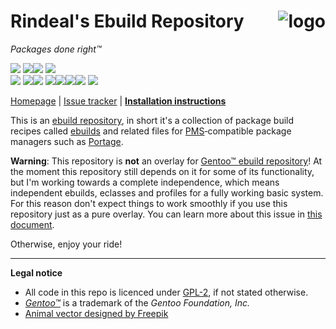 Rindeal's Ebuild Repository <img src="./assets/logo_96.png" title="Sir Benjamin the Bull" alt="logo" align="right">
============================

<i>Packages done right™</i>


<!--- BADGES ---------------------------------------------------------------------------------------------------------->

[![][badge-ci-master]](https://travis-ci.com/rindeal/rindeal-ebuild-repo)
[![][badge-docker-label]![][badge-docker]](https://hub.docker.com/r/rindeal/portage-amd64-base/)
[![][badge-code-quality]](https://www.codacy.com/app/rindeal/rindeal-ebuild-repo)
<br/>
[![][badge-commit-stats-label]][git-commits-master]
[![][badge-first-commit]][git-first-commit][![][badge-last-commit]][git-commits-master]
[![][badge-commit-cadence-label]![][badge-commit-cadence-week]![][badge-commit-cadence-month]![][badge-commit-cadence-year]][github-pulse]
[![][badge-commits-queued]][git-compare-master-dev]


<!--- MENU ------------------------------------------------------------------------------------------------------------>

[Homepage][homepage] | [Issue tracker][issue-tracker] | **[Installation instructions][installation-instructions]**

<!--- DOCUMENT_START -------------------------------------------------------------------------------------------------->

This is an [ebuild repository][wiki-ebuild-repo], in short it's a collection of package build recipes
called [ebuilds][wiki-ebuild] and related files for [PMS][wiki-pms]&#8209;compatible package managers
such as [Portage][wiki-portage].

**Warning**: This repository is **not** an overlay for [Gentoo™ ebuild repository][]!
At the moment this repository still depends on it for some of its functionality,
but I'm working towards a complete independence, which means independent ebuilds, eclasses and profiles for
a fully working basic system.
For this reason don't expect things to work smoothly if you use this repository just as a pure overlay.
You can learn more about this issue in [this document][INSTALL].

Otherwise, enjoy your ride!

--------------------------------------------------------------------------------

**Legal notice**

- All code in this repo is licenced under [GPL-2](./LICENSE), if not stated otherwise.
- _[Gentoo™][]_ is a trademark of the _Gentoo Foundation, Inc._
- [Animal vector designed by Freepik](https://www.freepik.com/free-vector/polygonal-bull-head_747949.htm)

<!--- END_OF_DOCUMENT ------------------------------------------------------------------------------------------------->

[Gentoo™]: https://www.gentoo.org/ "main Gentoo™ project website"
[wiki-ebuild-repo]: https://wiki.gentoo.org/wiki/Ebuild_repository
[wiki-ebuild]: https://wiki.gentoo.org/wiki/Ebuild
[wiki-pms]: https://wiki.gentoo.org/wiki/Package_Manager_Specification
[wiki-portage]: https://wiki.gentoo.org/wiki/Portage
[Gentoo™ ebuild repository]: https://gitweb.gentoo.org/repo/gentoo.git/tree/

[homepage]: https://github.com/rindeal/rindeal-ebuild-repo
[issue-tracker]: https://github.com/rindeal/rindeal-ebuild-repo/issues
[INSTALL]: ./INSTALL.md
[installation-instructions]: ./INSTALL.md#how-to-install-this-repository

[github-pulse]: https://github.com/rindeal/rindeal-ebuild-repo/pulse "GitHub Pulse for rindeal-ebuild-repo"
[docker-hub-project]: https://hub.docker.com/r/rindeal/portage-amd64-base/
[git-first-commit]:            https://github.com/rindeal/rindeal-ebuild-repo/commit/a7fdc35fde3388c2bf95b8beab8a14afb7082f31
[git-commits-master]:          https://github.com/rindeal/rindeal-ebuild-repo/commits/master
[git-compare-master-dev]:      https://github.com/rindeal/rindeal-ebuild-repo/compare/master...dev/rindeal

[badge-ci-master]:             https://img.shields.io/travis/rindeal/rindeal-ebuild-repo/master.svg?style=flat-square&label=CI@master&cacheSeconds=300
[badge-docker-label]:          https://img.shields.io/badge/-image-gray.svg?style=flat-square&logo=docker&cacheSeconds=86400
[badge-docker]:                https://semaphoreci.com/api/v1/rindeal/portage-docker-images/branches/master/shields_badge.svg
[badge-code-quality]:          https://img.shields.io/codacy/grade/3705846277d040f0946ac4d4e34c715f?logo=Codacy&style=flat-square&cacheSeconds=60
[badge-commit-stats-label]:    https://img.shields.io/badge/-commit%20stats:-gray.svg?style=flat-square&cacheSeconds=86400
[badge-first-commit]:          https://img.shields.io/date/1439332378.svg?label=first&style=flat-square&cacheSeconds=86400
[badge-last-commit]:           https://img.shields.io/github/last-commit/rindeal/rindeal-ebuild-repo/master.svg?label=last&style=flat-square&cacheSeconds=300
[badge-commit-cadence-label]:  https://img.shields.io/badge/-cadence-gray.svg?style=flat-square&cacheSeconds=86400
[badge-commit-cadence-week]:   https://img.shields.io/github/commit-activity/w/rindeal/rindeal-ebuild-repo.svg?label=&style=flat-square&cacheSeconds=60
[badge-commit-cadence-month]:  https://img.shields.io/github/commit-activity/m/rindeal/rindeal-ebuild-repo.svg?label=&style=flat-square&cacheSeconds=60
[badge-commit-cadence-year]:   https://img.shields.io/github/commit-activity/y/rindeal/rindeal-ebuild-repo.svg?label=&style=flat-square&cacheSeconds=60
[badge-commits-queued]:        https://img.shields.io/github/commits-since/rindeal/rindeal-ebuild-repo/master/dev/rindeal.svg?label=queued&style=flat-square&cacheSeconds=600
